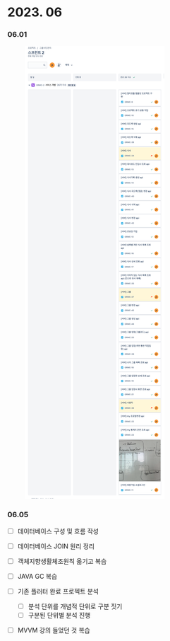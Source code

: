 # 2023. 06

### 06.01

<figure><img src="../../.gitbook/assets/image (24).png" alt=""><figcaption></figcaption></figure>

### 06.05

* [ ] 데이터베이스 구성 및 흐름 작성
* [ ] 데이터베이스 JOIN 원리 정리
* [ ] 객체지향생활체조원칙 옮기고 복습
* [ ] JAVA GC 복습
* [ ] 기존 플러터 완료 프로젝트 분석
  * [ ] 분석 단위를 개념적 단위로 구분 짓기
  * [ ] 구분된 단위별 분석 진행
* [ ] MVVM 강의 들었던 것 복습

